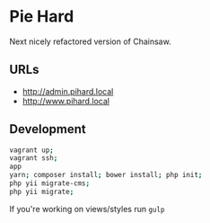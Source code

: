# Pie Hard

Next nicely refactored version of Chainsaw.

## URLs

 * http://admin.pihard.local
 * http://www.pihard.local

## Development

```sh
vagrant up;
vagrant ssh;
app
yarn; composer install; bower install; php init;
php yii migrate-cms;
php yii migrate;
```

If you're working on views/styles run `gulp`
